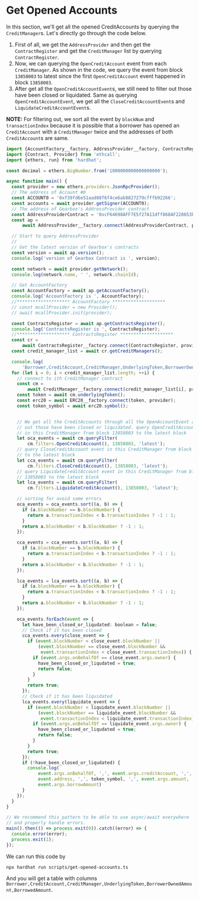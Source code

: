 # Get Opened Accounts

In this section, we'll get all the opened CreditAccounts by querying the `CreditManager`s. Let's directly go through the code below. 
  1. First of all, we get the `AddressProvider` and then get the `ContractRegister` and get the `CreditManager` list by querying `ContractRegister`. 
  2. Now, we can querying the `OpenCreditAccount` event from each `CreditManager`. As shown in the code, we query the event from block `13858003` to latest since the first `OpenCreditAccount` event happened in block `13858003`. 
  3. After get all the `OpenCreditAccountEvent`s, we still need to filter out those have been closed or liquidated. Same as querying `OpenCreditAccountEvent`, we get all the `CloseCreditAccountEvent`s and `LiquidateCreditAccountEvent`s.

  **NOTE:** For filtering out, we sort all the event by `blockNum` and `transactionIndex` because it is possible that a borrower has opened an `CreditAccount` with a `CreditManager` twice and the addresses of both `CreditAccount`s are same.

```jsx title="scripits/get-opened-accounts.ts"
import {AccountFactory__factory, AddressProvider__factory, ContractsRegister__factory, CreditAccount__factory, CreditManager__factory, ERC20__factory} from '@gearbox-protocol/sdk';
import {Contract, Provider} from 'ethcall';
import {ethers, run} from 'hardhat';

const decimal = ethers.BigNumber.from('1000000000000000000');

async function main() {
  const provider = new ethers.providers.JsonRpcProvider();
  // The address of Account #0
  const ACCOUNT0 = '0xf39fd6e51aad88f6f4ce6ab8827279cfffb92266';
  const accounts = await provider.getSigner(ACCOUNT0);
  // The address of Gearbox's AddressProvider contract
  const AddressProviderContract = '0xcF64698AFF7E5f27A11dff868AF228653ba53be0';
  const ap =
      await AddressProvider__factory.connect(AddressProviderContract, provider);

  // Start to query AddressProvider
  //
  // Get the latest version of Gearbox's contracts
  const version = await ap.version();
  console.log('version of Gearbox Contract is ', version);

  const network = await provider.getNetwork();
  console.log(network.name, ' ', network.chainId);

  // Get AccountFactory
  const AccountFactory = await ap.getAccountFactory();
  console.log('AccountFactory is ', AccountFactory);
  //******************** AccountFactory ********************
  // const mcallProvider = new Provider();
  // await mcallProvider.init(provider);

  const ContractsRegister = await ap.getContractsRegister();
  console.log('ContractsRegister is ', ContractsRegister);
  //******************** ContractsRegister ********************
  const cr =
      await ContractsRegister__factory.connect(ContractsRegister, provider);
  const credit_manager_list = await cr.getCreditManagers();

  console.log(
      'Borrower,CreditAccount,CreditManager,UnderlyingToken,BorrowerOwnedAmount,BorrowedAmount');
  for (let i = 0; i < credit_manager_list.length; ++i) {
    // connect to ith CreditManager contract
    const cm =
        await CreditManager__factory.connect(credit_manager_list[i], provider);
    const token = await cm.underlyingToken();
    const erc20 = await ERC20__factory.connect(token, provider);
    const token_symbol = await erc20.symbol();


    // We get all the CreditAccounts through all the OpenAccountEvent and filter
    // out those have been closed or liquidated. query OpenCreditAccount event
    // in this CreditManager from block 13858003 to the latest block
    let oca_events = await cm.queryFilter(
        cm.filters.OpenCreditAccount(), 13858003, 'latest');
    // query CloseCreditAccount event in this CreditManager from block 13858003
    // to the latest block
    let cca_events = await cm.queryFilter(
        cm.filters.CloseCreditAccount(), 13858003, 'latest');
    // query LiquidateCreditAccount event in this CreditManager from block
    // 13858003 to the latest block
    let lca_events = await cm.queryFilter(
        cm.filters.LiquidateCreditAccount(), 13858003, 'latest');

    // sorting for avoid some errors
    oca_events = oca_events.sort((a, b) => {
      if (a.blockNumber == b.blockNumber) {
        return a.transactionIndex < b.transactionIndex ? -1 : 1;
      }
      return a.blockNumber < b.blockNumber ? -1 : 1;
    });

    cca_events = cca_events.sort((a, b) => {
      if (a.blockNumber == b.blockNumber) {
        return a.transactionIndex < b.transactionIndex ? -1 : 1;
      }
      return a.blockNumber < b.blockNumber ? -1 : 1;
    });

    lca_events = lca_events.sort((a, b) => {
      if (a.blockNumber == b.blockNumber) {
        return a.transactionIndex < b.transactionIndex ? -1 : 1;
      }
      return a.blockNumber < b.blockNumber ? -1 : 1;
    });

    oca_events.forEach(event => {
      let have_been_closed_or_liqudated: boolean = false;
      // Check if it has been closed
      cca_events.every(close_event => {
        if (event.blockNumber < close_event.blockNumber ||
            (event.blockNumber == close_event.blockNumber &&
             event.transactionIndex < close_event.transactionIndex)) {
          if (event.args.onBehalfOf == close_event.args.owner) {
            have_been_closed_or_liqudated = true;
            return false;
          }
        }
        return true;
      });
      // Check if it has been liquidated
      lca_events.every(liquidate_event => {
        if (event.blockNumber < liquidate_event.blockNumber ||
            (event.blockNumber == liquidate_event.blockNumber &&
             event.transactionIndex < liquidate_event.transactionIndex)) {
          if (event.args.onBehalfOf == liquidate_event.args.owner) {
            have_been_closed_or_liqudated = true;
            return false;
          }
        }
        return true;
      });
      if (!have_been_closed_or_liqudated) {
        console.log(
            event.args.onBehalfOf, ',', event.args.creditAccount, ',',
            event.address, ',', token_symbol, ',', event.args.amount, ',',
            event.args.borrowAmount)
      }
    });
  }
}

// We recommend this pattern to be able to use async/await everywhere
// and properly handle errors.
main().then(() => process.exit(0)).catch((error) => {
  console.error(error);
  process.exit(1);
});
```

We can run this code by

```
npx hardhat run scripts/get-opened-accounts.ts
```
And you will get a table with columns `Borrower,CreditAccount,CreditManager,UnderlyingToken,BorrowerOwnedAmount,BorrowedAmount`.
